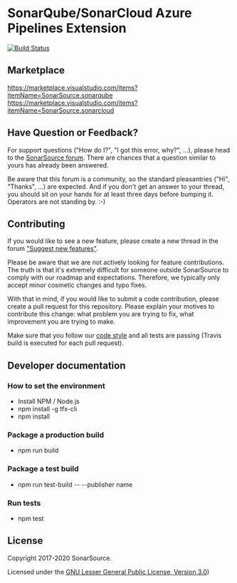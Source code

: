 SonarQube/SonarCloud Azure Pipelines Extension
========================================

[![Build Status](https://sonarsource.visualstudio.com/_apis/public/build/definitions/399fb241-ecc7-4802-8697-dcdd01fbb832/10/badge)](https://sonarsource.visualstudio.com/DotNetTeam%20Project/_build/index?definitionId=10)

Marketplace
-----------

https://marketplace.visualstudio.com/items?itemName=SonarSource.sonarqube
https://marketplace.visualstudio.com/items?itemName=SonarSource.sonarcloud

Have Question or Feedback?
--------------------------

For support questions ("How do I?", "I got this error, why?", ...), please head to the [SonarSource forum](https://community.sonarsource.com/c/help). There are chances that a question similar to yours has already been answered. 

Be aware that this forum is a community, so the standard pleasantries ("Hi", "Thanks", ...) are expected. And if you don't get an answer to your thread, you should sit on your hands for at least three days before bumping it. Operators are not standing by. :-)


Contributing
------------

If you would like to see a new feature, please create a new thread in the forum ["Suggest new features"](https://community.sonarsource.com/c/suggestions/features).

Please be aware that we are not actively looking for feature contributions. The truth is that it's extremely difficult for someone outside SonarSource to comply with our roadmap and expectations. Therefore, we typically only accept minor cosmetic changes and typo fixes.

With that in mind, if you would like to submit a code contribution, please create a pull request for this repository. Please explain your motives to contribute this change: what problem you are trying to fix, what improvement you are trying to make.

Make sure that you follow our [code style](https://github.com/SonarSource/sonar-developer-toolset#code-style) and all tests are passing (Travis build is executed for each pull request).


Developer documentation
-----------------------

### How to set the environment

* Install NPM / Node.js
* npm install -g tfx-cli
* npm install

### Package a production build

* npm run build

### Package a test build

* npm run test-build -- --publisher name

### Run tests

* npm test

License
-------

Copyright 2017-2020 SonarSource.

Licensed under the [GNU Lesser General Public License, Version 3.0](http://www.gnu.org/licenses/lgpl.txt))